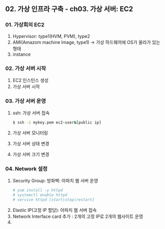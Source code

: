 ## 02. 가상 인프라 구축 - ch03. 가상 서버: EC2

### 01. 가상회의 EC2
1. Hypervisor: type1(HVM, PVM), type2
2. AMI(Amazom machine Image, type1) -> 가상 하드웨어에 OS가 올라가 있는 형태
3. instance

### 02. 가상 서버 시작
1. EC2 인스턴스 생성
2. 가상 서버 시작

### 03. 가상 서버 운영
1. ssh: 가상 서버 접속
   ```bash
   $ ssh -i mykey.pem ec2-user&[public ip]
   ```

2. 가상 서버 모니터링
3. 가상 서버 상태 변경
4. 가상 서버 크기 변경


### 04. Network 설정
1. Security Group: 방화벽: 아파치 웹 서버 운영
    ```bash
    # yum install -y httpd
    # systemctl enable httpd
    # service httpd [start|stop|restart]
    ```
2. Elastic IP(고정 IP 할당): 아파치 웹 서버 접속
3. Network Interface card 추가 : 2개의 고정 IP로 2개의 웹사이트 운영
4. 


